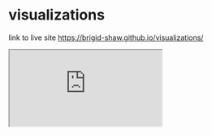 # visualizations

link to live site https://brigid-shaw.github.io/visualizations/


<iframe src="https://www.datavizforall.org/embed/index.html"></iframe>
